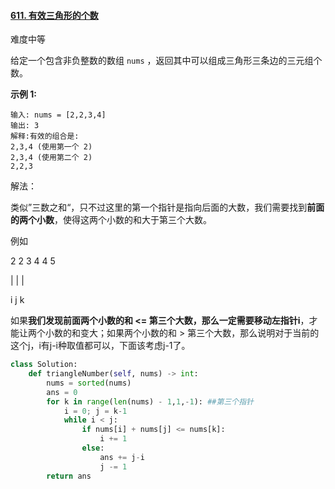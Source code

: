 #### [611. 有效三角形的个数](https://leetcode-cn.com/problems/valid-triangle-number/)

难度中等

给定一个包含非负整数的数组 `nums` ，返回其中可以组成三角形三条边的三元组个数。

 

**示例 1:**

```
输入: nums = [2,2,3,4]
输出: 3
解释:有效的组合是: 
2,3,4 (使用第一个 2)
2,3,4 (使用第二个 2)
2,2,3
```

解法：

类似”三数之和“，只不过这里的第一个指针是指向后面的大数，我们需要找到**前面的两个小数**，使得这两个小数的和大于第三个大数。

例如

2 2 3 4 4 5

|           | |

i            j   k

如果**我们发现前面两个小数的和 <= 第三个大数，那么一定需要移动左指针i**，才能让两个小数的和变大；如果两个小数的和 > 第三个大数，那么说明对于当前的这个j，i有j-i种取值都可以，下面该考虑j-1了。

 

```python
class Solution:
    def triangleNumber(self, nums) -> int:
        nums = sorted(nums)
        ans = 0
        for k in range(len(nums) - 1,1,-1): ##第三个指针
            i = 0; j = k-1
            while i < j:
                if nums[i] + nums[j] <= nums[k]:
                    i += 1
                else:
                    ans += j-i
                    j -= 1
        return ans
```



